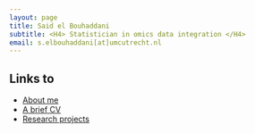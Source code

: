 ```yaml
---
layout: page
title: Said el Bouhaddani
subtitle: <H4> Statistician in omics data integration </H4>
email: s.elbouhaddani[at]umcutrecht.nl
---
```


## Links to

- [About me](aboutme.md)
- [A brief CV](curr_vitae.md)
- [Research projects](projects.md)

